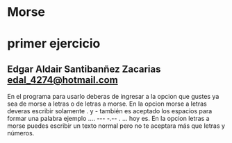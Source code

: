 # Morse
primer ejercicio
====================
Edgar Aldair Santibanñez Zacarias
edal_4274@hotmail.com
--------------------
En el programa para usarlo deberas de ingresar a la opcion que gustes ya sea de morse a letras o de letras a morse.
En la opcion morse a letras deveras escribir solamente . y - también es aceptado los espacios para formar una palabra ejemplo
…. --- -.--   . … hoy es.
En la opcion letras a morse puedes escribir un texto normal pero no te aceptara más que letras y números.
